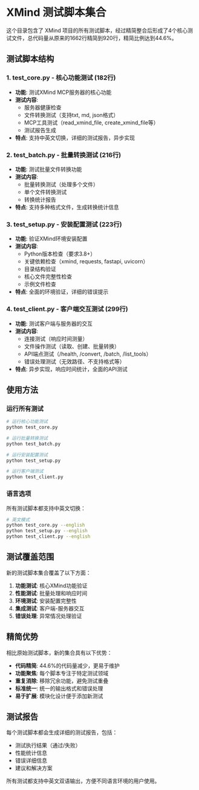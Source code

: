 # XMind 测试脚本集合

这个目录包含了 XMind 项目的所有测试脚本，经过精简整合后形成了4个核心测试文件，总代码量从原来的1662行精简到920行，精简比例达到44.6%。

## 测试脚本结构

### 1. test_core.py - 核心功能测试 (182行)
- **功能**: 测试XMind MCP服务器的核心功能
- **测试内容**:
  - 服务器健康检查
  - 文件转换测试（支持txt, md, json格式）
  - MCP工具测试（read_xmind_file, create_xmind_file等）
  - 测试报告生成
- **特点**: 支持中英文切换，详细的测试报告，异步实现

### 2. test_batch.py - 批量转换测试 (216行)
- **功能**: 测试批量文件转换功能
- **测试内容**:
  - 批量转换测试（处理多个文件）
  - 单个文件转换测试
  - 转换统计报告
- **特点**: 支持多种格式文件，生成转换统计信息

### 3. test_setup.py - 安装配置测试 (223行)
- **功能**: 验证XMind环境安装配置
- **测试内容**:
  - Python版本检查（要求3.8+）
  - 关键依赖检查（xmind, requests, fastapi, uvicorn）
  - 目录结构验证
  - 核心文件完整性检查
  - 示例文件检查
- **特点**: 全面的环境验证，详细的错误提示

### 4. test_client.py - 客户端交互测试 (299行)
- **功能**: 测试客户端与服务器的交互
- **测试内容**:
  - 连接测试（响应时间测量）
  - 文件操作测试（读取、创建、批量转换）
  - API端点测试（/health, /convert, /batch, /list_tools）
  - 错误处理测试（无效路径、不支持格式等）
- **特点**: 异步实现，响应时间统计，全面的API测试

## 使用方法

### 运行所有测试
```bash
# 运行核心功能测试
python test_core.py

# 运行批量转换测试
python test_batch.py

# 运行安装配置测试
python test_setup.py

# 运行客户端测试
python test_client.py
```

### 语言选项
所有测试脚本都支持中英文切换：
```bash
# 英文模式
python test_core.py --english
python test_setup.py --english
python test_client.py --english
```

## 测试覆盖范围

新的测试脚本集合覆盖了以下方面：

1. **功能测试**: 核心XMind功能验证
2. **性能测试**: 批量处理和响应时间
3. **环境测试**: 安装配置完整性
4. **集成测试**: 客户端-服务器交互
5. **错误处理**: 异常情况处理验证

## 精简优势

相比原始测试脚本，新的集合具有以下优势：

- **代码精简**: 44.6%的代码量减少，更易于维护
- **功能聚焦**: 每个脚本专注于特定测试领域
- **重复消除**: 移除冗余功能，避免测试重叠
- **标准统一**: 统一的输出格式和错误处理
- **易于扩展**: 模块化设计便于添加新测试

## 测试报告

每个测试脚本都会生成详细的测试报告，包括：
- 测试执行结果（通过/失败）
- 性能统计信息
- 错误详细信息
- 建议和解决方案

所有测试都支持中英文双语输出，方便不同语言环境的用户使用。